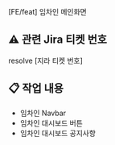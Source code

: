 [FE/feat] 임차인 메인화면


## ⚠️ 관련 Jira 티켓 번호

resolve [지라 티켓 번호]


## 📋 작업 내용

- 임차인 Navbar
- 임차인 대시보드 버튼
- 임차인 대시보드 공지사항